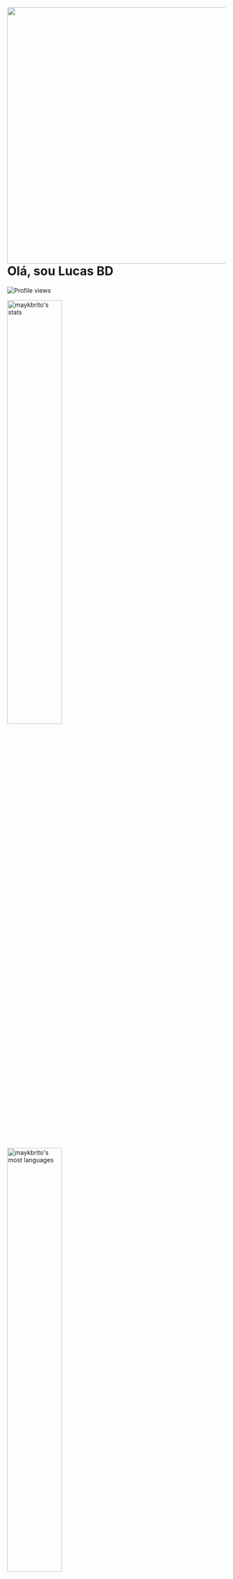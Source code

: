 <img align="right" height="590em" src="https://raw.githubusercontent.com/gist/LucasBDoficial/014458c54c5bc5d2e5cc6f9e9d248027/raw/46bf46f62496901d01ae7459b4f8e880fb2d10f5/gitcard.svg"/>
<h1 align="left">Olá, sou Lucas BD</h1>
<p align="left"> <img src="https://komarev.com/ghpvc/?username=LucasBDoficial&color=blue" alt="Profile views" /> </p>

<div>
<img width="50%" src="https://github-readme-stats.vercel.app/api?username=LucasBDoficial&show_icons=true&theme=vision-friendly-dark" alt="maykbrito's stats"/>
<img width="50%" src="https://github-readme-stats.vercel.app/api/top-langs/?username=LucasBDoficial&layout=compact&theme=vision-friendly-dark" alt="maykbrito's most languages"/>
</div>    
  
##

<br>
<br>

Skills 

![JavaScript](https://img.shields.io/badge/-JavaScript-05122A?style=flat&logo=javascript)&nbsp;
![Node.js](https://img.shields.io/badge/-Node.js-05122A?style=flat&logo=node.js)&nbsp;
![HTML](https://img.shields.io/badge/-HTML-05122A?style=flat&logo=HTML5)&nbsp;
![CSS](https://img.shields.io/badge/-CSS-05122A?style=flat&logo=CSS3&logoColor=1572B6)&nbsp;
![React](https://img.shields.io/badge/-React-05122A?style=flat&logo=react)&nbsp;
![Git](https://img.shields.io/badge/-Git-05122A?style=flat&logo=git)&nbsp;
![GitHub](https://img.shields.io/badge/-GitHub-05122A?style=flat&logo=github)&nbsp;
![Visual Studio Code](https://img.shields.io/badge/-Visual%20Studio%20Code-05122A?style=flat&logo=visual-studio-code&logoColor=007ACC)&nbsp;
![Figma](https://img.shields.io/badge/-Figma-05122A?style=flat&logo=figma)&nbsp;
![Next](https://img.shields.io/badge/-Next.js-05122A?style=flat&logo=next.js)&nbsp;

## 

Contatos

<p align="left" style="background:yellow">
<a href="https://www.linkedin.com/in/jo%C3%A3o-lucas-bucalon/" target="_blank">
  <img align="center" src="https://img.shields.io/badge/-Lucas Bucalon-05122A?style=flat&logo=linkedin" alt="linkedin"/>
</a>
<a href="https://instagram.com/lucas_bucalon" target="_blank">
 <img align="center" src="https://img.shields.io/badge/-lucas bucalon-05122A?style=flat&logo=instagram" alt="instagram"/>
</a>
<a href="https://facebook.com/lucasbucalon" target="_blank">
 <img align="center" src="https://img.shields.io/badge/-João Lucas-05122A?style=flat&logo=facebook" alt="facebook"/>
</a>
</p>
